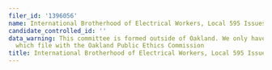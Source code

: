 ```yaml
---
filer_id: '1396056'
name: International Brotherhood of Electrical Workers, Local 595 Issues PAC
candidate_controlled_id: ''
data_warning: This committee is formed outside of Oakland. We only have data on committees
  which file with the Oakland Public Ethics Commission
title: International Brotherhood of Electrical Workers, Local 595 Issues PAC
---
```

